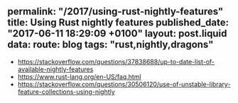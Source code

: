 permalink: "/2017/using-rust-nightly-features"
title: Using Rust nightly features
published_date: "2017-06-11 18:29:09 +0100"
layout: post.liquid
data:
  route: blog
  tags: "rust,nightly,dragons"
---
- https://stackoverflow.com/questions/37838688/up-to-date-list-of-available-nightly-features
- https://www.rust-lang.org/en-US/faq.html
- https://stackoverflow.com/questions/30506120/use-of-unstable-library-feature-collections-using-nightly